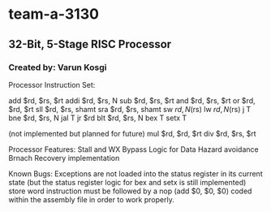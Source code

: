 # team-a-3130
## 32-Bit, 5-Stage RISC Processor
### Created by: Varun Kosgi

Processor Instruction Set:

add $rd, $rs, $rt
addi $rd, $rs, N
sub $rd, $rs, $rt
and $rd, $rs, $rt
or $rd, $rd, $rt
sll $rd, $rs, shamt
sra $rd, $rs, shamt
sw $rd, N($rs)
lw $rd, N($rs)
j T
bne $rd, $rs, N
jal T
jr $rd
blt $rd, $rs, N
bex T
setx T

(not implemented but planned for future)
mul $rd, $rd, $rt
div $rd, $rs, $rt

Processor Features:
Stall and WX Bypass Logic for Data Hazard avoidance
Brnach Recovery implementation

Known Bugs:
Exceptions are not loaded into the status register in its current state (but the status register logic for bex and setx is still implemented)
store word instruction must be followed by a nop (add $0, $0, $0) coded within the assembly file in order to work properly.

